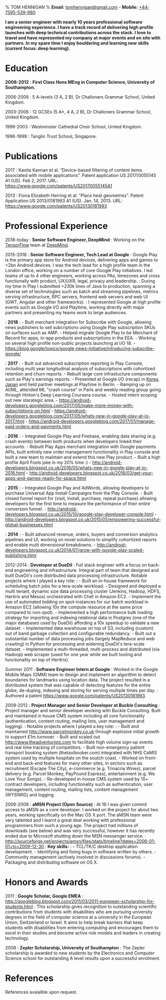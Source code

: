 % TOM HENNIGAN
% **Email:** <tomhennigan@gmail.com> - **Mobile:** [+44-7595-539-980](tel:+447595539980)

**I am a senior engineer with nearly 10 years professional software engineering
experience. I have a track record of delivering high profile launches with deep
technical contributions across the stack. I love to travel and have represented
my company at major events and on site with partners. In my spare time I enjoy
bouldering and learning new skills (current focus: deep learning).**

Education
=========

**2008-2012**
:   **First Class Hons MEng in Computer Science, University of Southampton.**

2006-2008
:   5 A-levels (3 A, 2 B), Dr Challoners Grammar School, United Kingdom.

2003-2006
:   12 GCSEs (5 A\*, 4 A, 2 B), Dr Challoners Grammar School, United Kingdom.

1999-2003
:   Westminster Cathedral Choir School, United Kingdom.

1996-1999
:   Tanglin Trust School, Singapore.

Publications
============

2017
:   Kavita Kannan et al. “Device-based filtering of content items associated with mobile applications”.
    Patent application US 2017/0055145 A1 (US). Feb 2, 2017.
    URL: <https://www.google.com/patents/US20170055145A1>

2013
:   Fiona Elizabeth Herring et al. “Place heat geometries”.
    Patent Application US 2013/0181993 A1 (US). Jan. 14, 2013.
    URL: <https://www.google.com/patents/US20130181993>

Professional Experience
=======================

2018-today
:	**Senior Software Engineer, DeepMind**
:	Working on the [TensorFlow](https://www.tensorflow.org/) team at
	[DeepMind](https://deepmind.com/).

2015-2018
:   **Senior Software Engineer, Tech Lead at Google**
:   Google Play is the primary app store for Android devices, delivering apps
    and games to >2bn Android devices. I was the tech lead for a high profile
    team in the London office, working on a number of core Google Play
    initiatives. I led teams of up to 4 other engineers, working across PAs,
    timezones and cross functionally with product, UX/UXR, legal, privacy and
    leadership.
:   During my time in Play I submitted >230k lines of Java to production,
    spanning a diverse set of technologies such as batch and streaming
    pipelines, metrics serving infrastructure, RPC servers, frontend web servers
    and web UI (GWT, Angular and other frameworks).
:   I represented Google at high profile events such as Google I/O and Playtime,
    working directly with major partners and presenting my teams work to large
    audiences.

:   **2018**
:   - Built merchant integration for Subscribe with Google, allowing news
    publishers to sell subcriptions using Google Play subscription SKUs on
    surfaces such as AMP. 
    - Helped migrate Google Play to be Merchant of Record for apps, in-app
    products and subscriptions in the EEA.
    - Working on several high profile non-public projects launching at I/O 18.
    - <https://blog.google/topics/google-news-initiative/introducing-subscribe-google/>

:   **2017**
:   - Built out advanced subscription reporting in Play Console, including
    multi year longitudinal analysis of subscriptions with cohortized retention
    and churn reports.
    - Rebuilt large core infrastucture components such as Play's earnings
    reports.
    - Presented at Google I/O (recap) in
    [Korea](https://youtu.be/TagTjkk_czk?t=891),
    [Japan](https://youtu.be/maCWndRMbzI?t=965) and held partner meetings at
    Playtime in Berlin.
    - Ramping up on AI/ML, attended ML "crash course" in Paris and weekly reading
    group going through Hinton's Deep Learning Coursera course.
    - Hosted intern scoping out new starategic area.
    - <https://android-developers.googleblog.com/2017/05/make-more-money-with-subscriptions-on.html>
    - <https://android-developers.googleblog.com/2017/05/whats-new-in-google-play-at-io-2017.html>
    - <https://android-developers.googleblog.com/2017/01/manage-paid-orders-and-payments.html>

:   **2016**
:   - Integrated Google Play and Firebase, enabling data sharing (e.g. crash
    events) between both products when developers linked their accounts.
    - Rebuilt Play Apps merchant integration with Google payments APIs, built
    entirely new order management functionality in Play console and built a new
    team to maintain and extend this new Play product.
    - Built a high profile April Fools joke in my 20% time :)
    - <http://android-developers.blogspot.co.uk/2016/05/whats-new-in-google-play-at-io-2016.html>
    - <http://android-developers.blogspot.co.uk/2016/03/get-your-apps-and-games-ready-for-space.html>

:   **2015**
:   - Integrated Google Play and AdWords, allowing developers to purchase
    Universal App Install Campaigns from the Play Console.
    - Built closed funnel report for {visit, install, purchase, repeat purchase}
    allowing developers for the first time to measure the performance of their
    entire conversion funnel.
    - <http://android-developers.blogspot.co.uk/2015/10/google-play-developer-console.html>
    - <http://android-developers.blogspot.co.uk/2015/05/empowering-successful-global-businesses.html>

:   **2014**
:   - Built advanced revenue, orders, buyers and conversion analytics pipelines
    and UI, working on novel solutions to simplify cohortized reports and enable
    multi dimensional breakdowns.
    - <http://android-developers.blogspot.co.uk/2014/07/grow-with-google-play-scaled-publishing.html>

2012-2014
:   **Developer at DueDil**
:   Full stack engineer with a focus on back-end engineering and infrastructure.
    Integral part of team that designed and built DueDil's core distributed data
    processing infrastructure. Notable projects where I played a key role:
:   - Built an in-house framework for scheduling batch jobs for a tera-scale
      workload.
    - Designed and deployed a multi tenant, dynamic size data processing cluster
      (Jenkins, Hadoop, HDFS, Heritrix and Mesos)   orchestrated with Chef in
      Amazon EC2.
    - Implement the use of automated bidding on spot-instances for our batch
      workload in Amazon EC2 (allowing 10x the compute resource at the same
      price compared to non-spot).
    - Implemented a high performance bulk loading strategy for importing and
      indexing relational data in Postgres (one of   the major databases used by
      DueDil) affording a 10x speedup to validate a new dataset.
    - Implemented data warehouse on top of S3, including (custom) out of band
      garbage collection and configurable redundancy.
    - Built out a substantial number of data processing jobs (largely MapReduce
      and web crawling) in Python for processing and widening DueDil's
      tera-scale dataset.
    - Implemented a multi-threaded, multi-process and distributed (via Hadoop)
      web scraper (used for one year while we built tooling and functionality
      on top of Heritrix).

Summer 2011
:   **Software Engineer Intern at Google**
:   Worked in the Google Mobile Maps (GMM) team to design and implement an
    algorithm to detect boundaries for landmarks using location data. The
    project resulted in a distributed system that was capable of detecting
    features for the entire globe, de-duping, indexing and storing for serving
    multiple times per day.
:   Authored a patent <https://www.google.com/patents/US20130181993>.

2009-2012
:   **Project Manager and Senior Developer at Buckle Consulting**
:   Project manager and senior developer working with Buckle Consulting. Built
    and maintained in house CMS system including all core functionality
    (authentication, content routing, mailing lists, user management and
    logging).
:   Notable projects where I played a key role:
:   - Built and maintained <http://www.parcelmonkey.co.uk> through
      explosive initial growth to support £1m turnover.
    - Built and scaled out <http://www.theadventurists.com> to
      facilitate high volume sign-up events and real time tracking of
      competitors.
    - Built non-emergency patient transport booking system (thetaxibooker.com)
      integrated with NHS CaMIS system used by multiple hospitals on the soutch
      coast.
    - Worked on front-end and back-end features for many other sites, in sectors
      such as recruitment (Escape The City), e-commerce (e.g. Trinacria Wines),
      parcel delivery (e.g. Parcel Monkey, PayPound Express), entertainment
      (e.g. We Love Your Songs).
    - Re-developed in-house CMS system used by 10+ contract developers,
      including functionality such as authentication, user management, content
      routing, mailing lists, content management (WYSIWIG) and logging.

2006-2008
:   **aMSN Project (Open Source)**
:   At 16 I was given commit access to aMSN as a core developer. I worked on the 
    project for about two years, working specifically on the Mac OS X port. The 
    aMSN team were very talented and I learnt a great deal working with 
    professional programmers from such a young age. The project had millions of 
    downloads (see below) and was very successful, however it has recently 
    ended due to Microsoft shutting down the MSN messenger service.
:   <http://sourceforge.net/projects/amsn/files/stats/timeline?dates=2006-01-01+to+2009-12-30>
:   **Key skills:**
:   - TCL/TK/C desktop application development.
    - Identifying and fixing bugs in software written by others.
    - Community management (actively involved in discussions forums).
    - Packaging and distributing software on OS X.

Honors and Awards
=================

2011
:   **Google Scholar, Google EMEA**
:   <http://googleblog.blogspot.com/2011/03/2011-european-scholarship-for-students.html>
:   This scholarship gives recognition to outstanding scientific contributions
    from students with disabilities who are pursuing university degrees in the
    field of computer science at a university in the European Union, Switzerland
    or Israel. It aims to help break barriers that keep students with
    disabilities from entering computing and encourages them to excel in their
    studies and become active role models and leaders in creating technology.

2008
:   **Zepler Scholarship, University of Southampton**
:   The Zepler scholarship is awarded to new students by the Electronics and 
    Computer Science school for outstanding A level results upon a successful 
    enrolment.

References
==========

References avaialble upon request.
